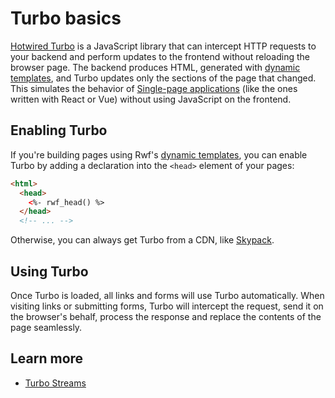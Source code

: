 # Turbo basics

[Hotwired Turbo](https://turbo.hotwired.dev/) is a JavaScript library that can intercept HTTP requests to your backend and perform  updates to the frontend without reloading the browser page. The backend produces HTML, generated with [dynamic templates](../templates/index.md), and Turbo updates only the sections of the page that changed. This simulates the behavior of [Single-page applications](https://en.wikipedia.org/wiki/Single-page_application) (like the ones written with React or Vue) without using JavaScript on the frontend.

## Enabling Turbo

If you're building pages using Rwf's [dynamic templates](../templates/index.md), you can enable Turbo by adding a declaration into the `<head>` element of your pages:

```html
<html>
  <head>
    <%- rwf_head() %>
  </head>
  <!-- ... -->
```

Otherwise, you can always get Turbo from a CDN, like [Skypack](https://www.skypack.dev/view/@hotwired/turbo).

## Using Turbo

Once Turbo is loaded, all links and forms will use Turbo automatically. When visiting links or submitting forms, Turbo will intercept the request, send it on the browser's behalf, process the response and replace the contents of the page seamlessly.

## Learn more

- [Turbo Streams](streams.md)
